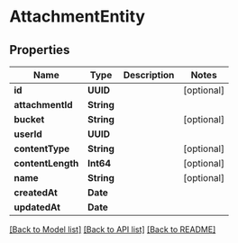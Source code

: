 # AttachmentEntity

## Properties
Name | Type | Description | Notes
------------ | ------------- | ------------- | -------------
**id** | **UUID** |  | [optional] 
**attachmentId** | **String** |  | 
**bucket** | **String** |  | [optional] 
**userId** | **UUID** |  | 
**contentType** | **String** |  | [optional] 
**contentLength** | **Int64** |  | [optional] 
**name** | **String** |  | [optional] 
**createdAt** | **Date** |  | 
**updatedAt** | **Date** |  | 

[[Back to Model list]](../README#documentation-for-models) [[Back to API list]](../README#documentation-for-api-endpoints) [[Back to README]](../README)



